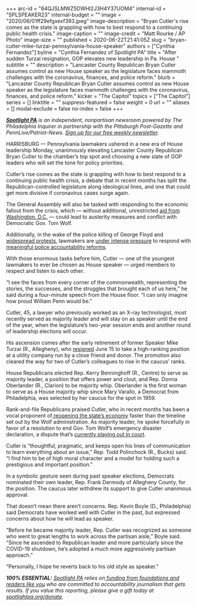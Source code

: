+++
arc-id = "64QJSLMWZ5DWHI2J3H4Y37UOM4"
internal-id = "SPLSPEAKER23"
internal-budget = ""
image = "2020/06/01ff29efgxexf393.jpeg"
image-description = "Bryan Cutler's rise comes as the state is grappling with how to best respond to a continuing public health crisis."
image-caption = ""
image-credit = "Matt Rourke / AP Photo"
image-size = ""
published = 2020-06-22T21:41:05Z
slug = "bryan-cutler-mike-turzai-pennsylvania-house-speaker"
authors = ["Cynthia Fernandez"]
byline = "Cynthia Fernandez of Spotlight PA"
title = "After sudden Turzai resignation, GOP elevates new leadership in Pa. House "
subtitle = ""
description = "Lancaster County Republican Bryan Cutler assumes control as new House speaker as the legislature faces mammoth challenges with the coronavirus, finances, and police reform."
blurb = "Lancaster County Republican Bryan Cutler assumes control as new House speaker as the legislature faces mammoth challenges with the coronavirus, finances, and police reform."
kicker = "The Capitol"
topics = ["The Capitol"]
series = []
linktitle = ""
suppress-featured = false
weight = 0
url = ""
aliases = []
modal-exclude = false
no-index = false
+++

<a href="https://lesspage.com/"><i><b>Spotlight PA</b></i></a><i> is an independent, nonpartisan newsroom powered by The Philadelphia Inquirer in partnership with the Pittsburgh Post-Gazette and PennLive/Patriot-News. </i><a href="https://lesspage.com/newsletters"><i>Sign up for our free weekly newsletter</i></a><i>.</i>

HARRISBURG — Pennsylvania lawmakers ushered in a new era of House leadership Monday, unanimously elevating Lancaster County Republican Bryan Cutler to the chamber’s top spot and choosing a new slate of GOP leaders who will set the tone for policy priorities. 

Cutler’s rise comes as the state is grappling with how to best respond to a continuing public health crisis, a debate that in recent months has split the Republican-controlled legislature along ideological lines, and one that could get more divisive if coronavirus cases surge again.

The General Assembly will also be tasked with responding to the economic fallout from the crisis, which — without additional, unrestricted <a href="https://lesspage.com/news/2020/05/pennsylvania-cares-act-coronavirus-federal-funding/">aid from Washington, D.C.</a> — could lead to austerity measures and conflict with Democratic Gov. Tom Wolf.

Additionally, in the wake of the police killing of George Floyd and <a href="https://lesspage.com/news/2020/06/tom-wolf-george-floyd-march-harrisburg/">widespread protests</a>, lawmakers are <a href="https://lesspage.com/news/2020/06/pennsylvania-police-misconduct-database-george-floyd/">under intense pressure</a> to respond with <a href="https://lesspage.com/news/2020/06/pennsylvania-george-floyd-protests-democrats-block-house-demand-action/">meaningful police accountability reforms</a>.

With those enormous tasks before him, Cutler — one of the youngest lawmakers to ever be chosen as House speaker — urged members to respect and listen to each other. 

<script src="https://lesspage.com/embed.js" async></script><div data-spl-embed-version="1" data-spl-src="https://lesspage.com/embeds/donate/"></div>

“I see the faces from every corner of the commonwealth, representing the stories, the successes, and the struggles that brought each of us here,” he said during a four-minute speech from the House floor. “I can only imagine how proud William Penn would be.”

Cutler, 45, a lawyer who previously worked as an X-ray technologist, most recently served as majority leader and will stay on as speaker until the end of the year, when the legislature’s two-year session ends and another round of leadership elections will occur.

His ascension comes after the early retirement of former Speaker Mike Turzai (R., Allegheny), who <a href="https://lesspage.com/news/2020/06/pennsylvania-mike-turzai-republican-speaker-resigns/">resigned</a> June 15 to take a high-ranking position at a utility company run by a close friend and donor. The promotion also cleared the way for two of Cutler’s colleagues to rise in the caucus’ ranks. 

House Republicans elected Rep. Kerry Benninghoff (R., Centre) to serve as majority leader, a position that offers power and clout, and Rep. Donna Oberlander (R., Clarion) to be majority whip. Oberlander is the first woman to serve as a House majority whip since Mary Varallo, a Democrat from Philadelphia, was selected by her caucus for the spot in 1959. 

Rank-and-file Republicans praised Cutler, who in recent months has been a vocal proponent of<a href="https://lesspage.com/news/2020/04/pennsylvania-coronavirus-business-shutdown-legislature-economy/"> reopening the state’s economy</a> faster than the timeline set out by the Wolf administration. As majority leader, he spoke forcefully in favor of a resolution to end Gov. Tom Wolf’s emergency disaster declaration, a dispute that’s <a href="https://lesspage.com/news/2020/06/pennsylvania-coronavirus-emergency-resolution-court-battle/" target=_blank>currently playing out in court</a>. 

Cutler is “thoughtful, pragmatic, and keeps open his lines of communication to learn everything about an issue,” Rep. Todd Polinchock (R., Bucks) said. “I find him to be of high moral character and a model for holding such a prestigious and important position.” 

<script src="https://lesspage.com/embed.js" async></script><div data-spl-embed-version="1" data-spl-src="https://lesspage.com/embeds/newsletter/"></div>

In a symbolic gesture seen during past speaker elections, Democrats nominated their own leader, Rep. Frank Dermody of Allegheny County, for the position. The caucus later withdrew its support to give Cutler unanimous approval. 

That doesn’t mean there aren’t concerns. Rep. Kevin Boyle (D., Philadelphia) said Democrats have worked well with Cutler in the past, but expressed concerns about how he will lead as speaker. 

“Before he became majority leader, Rep. Cutler was recognized as someone who went to great lengths to work across the partisan aisle,” Boyle said. “Since he ascended to Republican leader and more particularly since the COVID-19 shutdown, he’s adopted a much more aggressively partisan approach.”

“Personally, I hope he reverts back to his old style as speaker.” 

<i><b>100% ESSENTIAL:</b></i> <a href="https://lesspage.com/"><i>Spotlight PA</i></a><i> relies on</i><a href="https://lesspage.com/support"><i> funding from foundations and readers like you</i></a><i> who are committed to accountability journalism that gets results. If you value this reporting, please give a gift today at </i><a href="http://spotlightpa.org/donate"><i>spotlightpa.org/donate</i></a><i>.</i>
